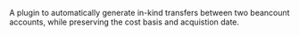 A plugin to automatically generate in-kind transfers between two beancount accounts, while preserving the cost basis and acquistion date.


